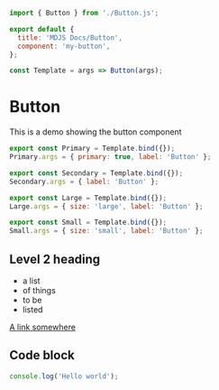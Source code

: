 ```js script
import { Button } from './Button.js';

export default {
  title: 'MDJS Docs/Button',
  component: 'my-button',
};

const Template = args => Button(args);
```

# Button

This is a demo showing the button component

```js preview-story
export const Primary = Template.bind({});
Primary.args = { primary: true, label: 'Button' };
```

```js preview-story
export const Secondary = Template.bind({});
Secondary.args = { label: 'Button' };
```

```js preview-story
export const Large = Template.bind({});
Large.args = { size: 'large', label: 'Button' };
```

```js preview-story
export const Small = Template.bind({});
Small.args = { size: 'small', label: 'Button' };
```

## Level 2 heading

- a list
- of things
- to be
- listed

[A link somewhere](./foo.js)

## Code block

```js
console.log('Hello world');
```
